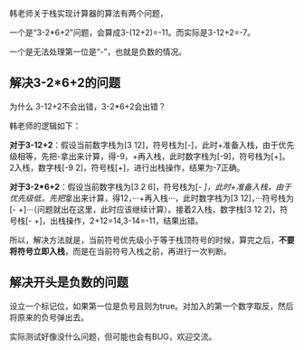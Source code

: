 韩老师关于栈实现计算器的算法有两个问题，

一个是“3-2*6+2”问题，会算成3-(12+2)=-11。而实际是3-12+2=-7。

一个是无法处理第一位是“-”，也就是负数的情况。

## 解决3-2*6+2的问题
为什么 3-12+2不会出错，3-2*6+2会出错？

韩老师的逻辑如下：

**对于3-12+2**：假设当前数字栈为[3 12]，符号栈为[-]，此时+准备入栈，由于优先级相等，先把-拿出来计算，得-9，+再入栈，此时数字栈为[-9]，符号栈为[+]。2入栈，数字栈[-9 2]，符号栈[+]，进行出栈操作，结果为-7正确。

**对于3-2*6+2**：假设当前数字栈为[3 2 6]，符号栈为[- *]，此时+准备入栈，由于优先级低，先把*拿出来计算，得12，···+再入栈···，此时数字栈为[3 12]，···符号栈为[- +]···（问题就出在这里，此时应该继续计算）。接着2入栈，数字栈[3 12 2]，符号栈[- +]，出栈操作，2+12=14,3-14=-11，结果出错。

所以，解决方法就是，当前符号优先级小于等于栈顶符号的时候，算完之后，**不要将符号立即入栈**，而是在当前符号入栈之前，再进行一次判断。

## 解决开头是负数的问题

设立一个标记位，如果第一位是负号且则为true。对加入的第一个数字取反，然后将原来的负号弹出去。


实际测试好像没什么问题，但可能也会有BUG，欢迎交流。
